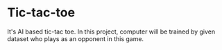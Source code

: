 # Tic-tac-toe
It's AI based tic-tac toe. In this project, computer will be trained by given dataset who plays as an opponent in this game.
